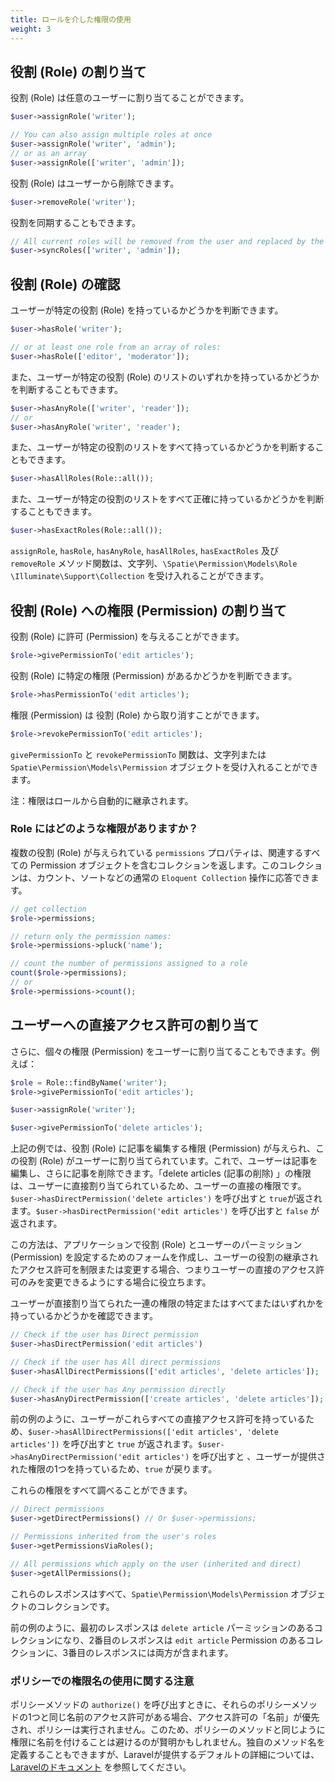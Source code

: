 ```yaml
---
title: ロールを介した権限の使用
weight: 3
---
```


## 役割 (Role) の割り当て

<!-- A role can be assigned to any user: -->

役割 (Role) は任意のユーザーに割り当てることができます。

```php
$user->assignRole('writer');

// You can also assign multiple roles at once
$user->assignRole('writer', 'admin');
// or as an array
$user->assignRole(['writer', 'admin']);
```

<!-- A role can be removed from a user: -->

役割 (Role) はユーザーから削除できます。

```php
$user->removeRole('writer');
```

<!-- Roles can also be synced: -->

役割を同期することもできます。

```php
// All current roles will be removed from the user and replaced by the array given
$user->syncRoles(['writer', 'admin']);
```

## 役割 (Role) の確認

<!-- You can determine if a user has a certain role: -->

ユーザーが特定の役割 (Role) を持っているかどうかを判断できます。

```php
$user->hasRole('writer');

// or at least one role from an array of roles:
$user->hasRole(['editor', 'moderator']);
```

<!-- You can also determine if a user has any of a given list of roles: -->

また、ユーザーが特定の役割 (Role) のリストのいずれかを持っているかどうかを判断することもできます。

```php
$user->hasAnyRole(['writer', 'reader']);
// or
$user->hasAnyRole('writer', 'reader');
```

<!-- You can also determine if a user has all of a given list of roles: -->

また、ユーザーが特定の役割のリストをすべて持っているかどうかを判断することもできます。

```php
$user->hasAllRoles(Role::all());
```

<!-- You can also determine if a user has exactly all of a given list of roles: -->

また、ユーザーが特定の役割のリストをすべて正確に持っているかどうかを判断することもできます。

```php
$user->hasExactRoles(Role::all());
```

<!-- The `assignRole`, `hasRole`, `hasAnyRole`, `hasAllRoles`, `hasExactRoles`  and `removeRole` functions can accept a
 string, a `\Spatie\Permission\Models\Role` object or an `\Illuminate\Support\Collection` object. -->

`assignRole`, `hasRole`, `hasAnyRole`, `hasAllRoles`, `hasExactRoles`  及び `removeRole` メソッド関数は、文字列、`\Spatie\Permission\Models\Role`  `\Illuminate\Support\Collection` を受け入れることができます。

## 役割 (Role) への権限 (Permission) の割り当て

<!-- A permission can be given to a role: -->

役割 (Role) に許可 (Permission) を与えることができます。

```php
$role->givePermissionTo('edit articles');
```

<!-- You can determine if a role has a certain permission: -->

役割 (Role) に特定の権限 (Permission) があるかどうかを判断できます。

```php
$role->hasPermissionTo('edit articles');
```

<!-- A permission can be revoked from a role: -->

権限 (Permission) は 役割 (Role) から取り消すことができます。

```php
$role->revokePermissionTo('edit articles');
```

<!-- The `givePermissionTo` and `revokePermissionTo` functions can accept a
string or a `Spatie\Permission\Models\Permission` object. -->

<!-- **NOTE: Permissions are inherited from roles automatically.** -->

`givePermissionTo` と `revokePermissionTo` 関数は、文字列または `Spatie\Permission\Models\Permission` オブジェクトを受け入れることができます。

注：権限はロールから自動的に継承されます。

### Role にはどのような権限がありますか？

<!-- The `permissions` property on any given role returns a collection with all the related permission objects. This collection can respond to usual Eloquent Collection operations, such as count, sort, etc. -->

複数の役割 (Role) が与えられている `permissions` プロパティは、関連するすべての Permission オブジェクトを含むコレクションを返します。このコレクションは、カウント、ソートなどの通常の `Eloquent Collection` 操作に応答できます。

```php
// get collection
$role->permissions;

// return only the permission names:
$role->permissions->pluck('name');

// count the number of permissions assigned to a role
count($role->permissions);
// or
$role->permissions->count();
```

## ユーザーへの直接アクセス許可の割り当て

<!-- Additionally, individual permissions can be assigned to the user too. -->
<!-- For instance: -->

さらに、個々の権限 (Permission) をユーザーに割り当てることもできます。例えば：

```php
$role = Role::findByName('writer');
$role->givePermissionTo('edit articles');

$user->assignRole('writer');

$user->givePermissionTo('delete articles');
```

<!-- In the above example, a role is given permission to edit articles and this role is assigned to a user.
Now the user can edit articles and additionally delete articles.
The permission of 'delete articles' is the user's direct permission because it is assigned directly to them.
When we call `$user->hasDirectPermission('delete articles')` it returns `true`,
but `false` for `$user->hasDirectPermission('edit articles')`. -->

<!-- This method is useful if one builds a form for setting permissions for roles and users in an application and wants to restrict or change inherited permissions of roles of the user, i.e. allowing to change only direct permissions of the user. -->

<!-- You can check if the user has a Specific or All or Any of a set of permissions directly assigned: -->

上記の例では、役割 (Role) に記事を編集する権限 (Permission) が与えられ、この役割 (Role) がユーザーに割り当てられています。これで、ユーザーは記事を編集し、さらに記事を削除できます。「delete articles (記事の削除) 」の権限は、ユーザーに直接割り当てられているため、ユーザーの直接の権限です。`$user->hasDirectPermission('delete articles')` を呼び出すと `true`が返されます。`$user->hasDirectPermission('edit articles')` を呼び出すと `false` が返されます。

この方法は、アプリケーションで役割 (Role) とユーザーのパーミッション (Permission) を設定するためのフォームを作成し、ユーザーの役割の継承されたアクセス許可を制限または変更する場合、つまりユーザーの直接のアクセス許可のみを変更できるようにする場合に役立ちます。

ユーザーが直接割り当てられた一連の権限の特定またはすべてまたはいずれかを持っているかどうかを確認できます。

```php
// Check if the user has Direct permission
$user->hasDirectPermission('edit articles')

// Check if the user has All direct permissions
$user->hasAllDirectPermissions(['edit articles', 'delete articles']);

// Check if the user has Any permission directly
$user->hasAnyDirectPermission(['create articles', 'delete articles']);
```

<!-- By following the previous example, when we call `$user->hasAllDirectPermissions(['edit articles', 'delete articles'])` -->
<!-- it returns `true`, because the user has all these direct permissions. -->
<!-- When we call -->
<!-- `$user->hasAnyDirectPermission('edit articles')`, it returns `true` because the user has one of the provided permissions. -->

<!-- You can examine all of these permissions: -->

前の例のように、ユーザーがこれらすべての直接アクセス許可を持っているため、`$user->hasAllDirectPermissions(['edit articles', 'delete articles'])` を呼び出すと `true` が返されます。`$user->hasAnyDirectPermission('edit articles')` を呼び出すと 、ユーザーが提供された権限の1つを持っているため、`true` が戻ります。

これらの権限をすべて調べることができます。

```php
// Direct permissions
$user->getDirectPermissions() // Or $user->permissions;

// Permissions inherited from the user's roles
$user->getPermissionsViaRoles();

// All permissions which apply on the user (inherited and direct)
$user->getAllPermissions();
```

<!-- All these responses are collections of `Spatie\Permission\Models\Permission` objects. -->

<!-- If we follow the previous example, the first response will be a collection with the `delete article` permission and -->
<!-- the second will be a collection with the `edit article` permission and the third will contain both. -->

これらのレスポンスはすべて、`Spatie\Permission\Models\Permission` オブジェクトのコレクションです。

前の例のように、最初のレスポンスは `delete article` パーミッションのあるコレクションになり、2番目のレスポンスは `edit article` Permission のあるコレクションに、3番目のレスポンスには両方が含まれます。

### ポリシーでの権限名の使用に関する注意

<!-- When calling `authorize()` for a policy method, if you have a permission named the same as one of those policy methods, your permission "name" will take precedence and not fire the policy. For this reason it may be wise to avoid naming your permissions the same as the methods in your policy. While you can define your own method names, you can read more about the defaults Laravel offers in Laravel's documentation at <https://laravel.com/docs/authorization#writing-policies> -->

ポリシーメソッドの `authorize()` を呼び出すときに、それらのポリシーメソッドの1つと同じ名前のアクセス許可がある場合、アクセス許可の「名前」が優先され、ポリシーは実行されません。このため、ポリシーのメソッドと同じように権限に名前を付けることは避けるのが賢明かもしれません。独自のメソッド名を定義することもできますが、Laravelが提供するデフォルトの詳細については、[Laravelのドキュメント](https://laravel.com/docs/authorization#writing-policies) を参照してください。
